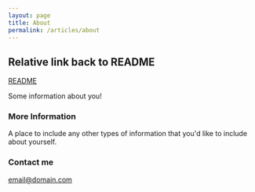 ```yaml
---
layout: page
title: About
permalink: /articles/about
---
```


## Relative link back to README
[README](README.md)

Some information about you!

### More Information

A place to include any other types of information that you'd like to include about yourself. 

### Contact me

[email@domain.com](mailto:email@domain.com)
